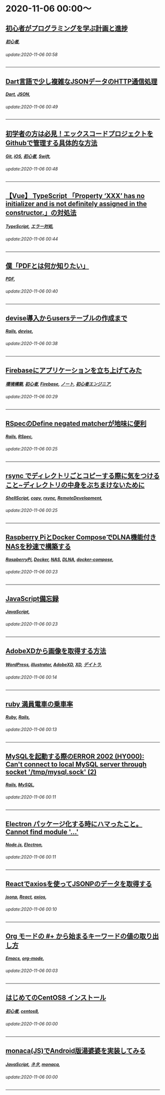 # 2020-11-06 00:00～
## [初心者がプログラミングを学ぶ計画と進捗](https://qiita.com/Pon-Yoichi/items/7e95c6119cffe6309f95)
##### [初心者](https://qiita.com/tags/初心者), 
###### update:2020-11-06 00:58
---
## [Dart言語で少し複雑なJSONデータのHTTP通信処理](https://qiita.com/doyamarl/items/36e4183e6e332332c2ae)
##### [Dart](https://qiita.com/tags/Dart), [JSON](https://qiita.com/tags/JSON), 
###### update:2020-11-06 00:49
---
## [初学者の方は必見！エックスコードプロジェクトをGithubで管理する具体的な方法](https://qiita.com/syunta061689/items/2f5f846f7a1846cc29fa)
##### [Git](https://qiita.com/tags/Git), [iOS](https://qiita.com/tags/iOS), [初心者](https://qiita.com/tags/初心者), [Swift](https://qiita.com/tags/Swift), 
###### update:2020-11-06 00:48
---
## [【Vue】 TypeScript 「Property ‘XXX’ has no initializer and is not definitely assigned in the constructor.」の対処法](https://qiita.com/hellbird1998/items/da7067e5fb09faba1e89)
##### [TypeScript](https://qiita.com/tags/TypeScript), [エラー対処](https://qiita.com/tags/エラー対処), 
###### update:2020-11-06 00:44
---
## [僕「PDFとは何か知りたい」](https://qiita.com/zawawahoge/items/4312649f8d56f8983ffb)
##### [PDF](https://qiita.com/tags/PDF), 
###### update:2020-11-06 00:40
---
## [devise導入からusersテーブルの作成まで](https://qiita.com/nk824/items/11517a4dded17b0efb64)
##### [Rails](https://qiita.com/tags/Rails), [devise](https://qiita.com/tags/devise), 
###### update:2020-11-06 00:38
---
## [Firebaseにアプリケーションを立ち上げてみた](https://qiita.com/youth_case/items/611064fd5c67d4bb1292)
##### [環境構築](https://qiita.com/tags/環境構築), [初心者](https://qiita.com/tags/初心者), [Firebase](https://qiita.com/tags/Firebase), [ノート](https://qiita.com/tags/ノート), [初心者エンジニア](https://qiita.com/tags/初心者エンジニア), 
###### update:2020-11-06 00:29
---
## [RSpecのDefine negated matcherが地味に便利](https://qiita.com/harashoo/items/a4f1e01d300b6d329dee)
##### [Rails](https://qiita.com/tags/Rails), [RSpec](https://qiita.com/tags/RSpec), 
###### update:2020-11-06 00:25
---
## [rsync でディレクトリごとコピーする際に気をつけること~ディレクトリの中身をぶちまけないために](https://qiita.com/Adaachill/items/4aa7991c80e7918399fd)
##### [ShellScript](https://qiita.com/tags/ShellScript), [copy](https://qiita.com/tags/copy), [rsync](https://qiita.com/tags/rsync), [RemoteDevelopment](https://qiita.com/tags/RemoteDevelopment), 
###### update:2020-11-06 00:25
---
## [Raspberry PiとDocker ComposeでDLNA機能付きNASを秒速で構築する](https://qiita.com/twostarsmco/items/479f516b98fcd83c112a)
##### [RaspberryPi](https://qiita.com/tags/RaspberryPi), [Docker](https://qiita.com/tags/Docker), [NAS](https://qiita.com/tags/NAS), [DLNA](https://qiita.com/tags/DLNA), [docker-compose](https://qiita.com/tags/docker-compose), 
###### update:2020-11-06 00:23
---
## [JavaScript備忘録](https://qiita.com/kei_36/items/2850fd731687e7e06e94)
##### [JavaScript](https://qiita.com/tags/JavaScript), 
###### update:2020-11-06 00:23
---
## [AdobeXDから画像を取得する方法](https://qiita.com/OKALOG_info/items/d039fe932740ac69164d)
##### [WordPress](https://qiita.com/tags/WordPress), [illustrator](https://qiita.com/tags/illustrator), [AdobeXD](https://qiita.com/tags/AdobeXD), [XD](https://qiita.com/tags/XD), [デイトラ](https://qiita.com/tags/デイトラ), 
###### update:2020-11-06 00:14
---
## [ruby 満員電車の乗車率](https://qiita.com/sagawashu/items/d9cd8f56521e2faa2afb)
##### [Ruby](https://qiita.com/tags/Ruby), [Rails](https://qiita.com/tags/Rails), 
###### update:2020-11-06 00:13
---
## [MySQLを起動する際のERROR 2002 (HY000): Can't connect to local MySQL server through socket '/tmp/mysql.sock' (2)](https://qiita.com/marikoara/items/cc0b2645b0dd38fb858a)
##### [Rails](https://qiita.com/tags/Rails), [MySQL](https://qiita.com/tags/MySQL), 
###### update:2020-11-06 00:11
---
## [Electron パッケージ化する時にハマったこと。Cannot find module '...'](https://qiita.com/Buzzword111/items/d0dd4649476e289bb9ef)
##### [Node.js](https://qiita.com/tags/Node.js), [Electron](https://qiita.com/tags/Electron), 
###### update:2020-11-06 00:11
---
## [Reactでaxiosを使ってJSONPのデータを取得する](https://qiita.com/NOOV/items/928c42a6481af85659d7)
##### [jsonp](https://qiita.com/tags/jsonp), [React](https://qiita.com/tags/React), [axios](https://qiita.com/tags/axios), 
###### update:2020-11-06 00:10
---
## [Org モードの #+ から始まるキーワードの値の取り出し方](https://qiita.com/taiju/items/ad94fec79b127939d0d6)
##### [Emacs](https://qiita.com/tags/Emacs), [org-mode](https://qiita.com/tags/org-mode), 
###### update:2020-11-06 00:03
---
## [はじめてのCentOS8 インストール](https://qiita.com/miyuki_samitani/items/925268c8835fa8e71397)
##### [初心者](https://qiita.com/tags/初心者), [centos8](https://qiita.com/tags/centos8), 
###### update:2020-11-06 00:00
---
## [monaca(JS)でAndroid版湯婆婆を実装してみる](https://qiita.com/nakano1120/items/cbd34837ad8b18207637)
##### [JavaScript](https://qiita.com/tags/JavaScript), [ネタ](https://qiita.com/tags/ネタ), [monaca](https://qiita.com/tags/monaca), 
###### update:2020-11-06 00:00
---





